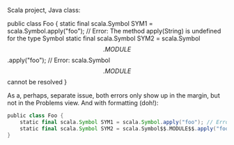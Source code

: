 Scala project, Java class:

public class Foo {
    static final scala.Symbol SYM1 = scala.Symbol.apply("foo"); // Error: The method apply(String) is undefined for the type Symbol
    static final scala.Symbol SYM2 = scala.Symbol$$.MODULE$$.apply("foo"); // Error: scala.Symbol$$.MODULE$$ cannot be resolved
}

As a, perhaps, separate issue, both errors only show up in the margin, but not in the Problems view.
And with formatting (doh!):

```scala
public class Foo {
    static final scala.Symbol SYM1 = scala.Symbol.apply("foo"); // Error: The method apply(String) is undefined for the type Symbol
    static final scala.Symbol SYM2 = scala.Symbol$$.MODULE$$.apply("foo"); // Error: scala.Symbol$$.MODULE$$ cannot be resolved
}
```

